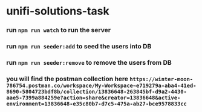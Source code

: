 # unifi-solutions-task

### run `npm run watch` to run the server

### run `npm run seeder:add` to seed the users into DB

### run `npm run seeder:remove` to remove the users from DB

### you will find the postman collection here `https://winter-moon-786754.postman.co/workspace/My-Workspace~e719279a-aba4-41ed-8690-5804723bdf8b/collection/13836648-263845bf-d9a2-4430-aae5-7399a884259e?action=share&creator=13836648&active-environment=13836648-e35c80b7-d7c5-475a-ab27-bce9578833cc`
